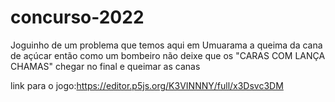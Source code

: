 # concurso-2022
Joguinho de um problema que temos aqui em Umuarama a queima da cana de açúcar então como um bombeiro não deixe que os "CARAS COM LANÇA CHAMAS" chegar no final e queimar as canas

link para o jogo:https://editor.p5js.org/K3VINNNY/full/x3Dsvc3DM
